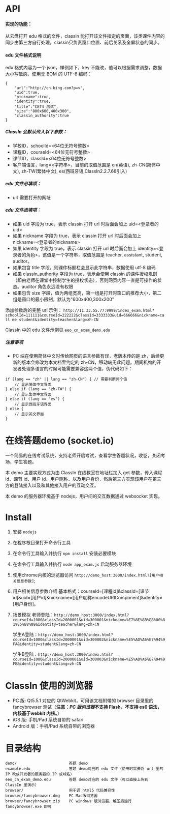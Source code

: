 API
==================
#### 实现的功能：
从云盘打开 edu 格式的文件，classin 能打开该文件指定的页面，该类课件内容的同步由第三方自行处理，classin只负责窗口位置、前后关系及全屏状态的同步。
#### edu 文件格式说明
edu 格式内容为一个 json，样例如下，key 不能改，值可以根据需求调整，数据大小写敏感，使用无 BOM 的 UTF-8 编码：

```
{
    "url":"http://cn.bing.com?p=v",
    "uid":true,
    "nickname":true,
    "identity":true,
    "title":"CET4 测试",
    "size":"800x600,400x300",
    "classin_authority":true
}
```
##### ClassIn 会默认传入以下参数：
- 学校ID，schoolId=<64位无符号整数>
- 课程ID，courseId=<64位无符号整数>
- 课节ID，classId=<64位无符号整数>
- 客户端语言，lang=<字符串>，目前的取值范围是 en(英语), zh-CN(简体中文), zh-TW(繁体中文), es(西班牙语,ClassIn2.2.7.68引入)

##### edu 文件必填项：
- url 需要打开的网址

##### edu 文件选填项：
- 如果 uid 字段为 true，表示 classin 打开 url 时后面会加上 uid=<登录者的uid>
- 如果 nickname 字段为 true，表示 classin 打开 url 时后面会加上 nickname=<登录者的nickname>
- 如果 identity 字段为 true，表示 classin 打开 url 时后面会加上 identity=<登录者的角色>，该值是一个字符串，取值范围是 teacher, assistant, student, auditor。
- 如果包含 title 字段，则课件标题栏会显示此字符串，数据使用 utf-8 编码
- 如果 classin_authority 字段为 true，表示会使用 classin 的课件授权规则（即由老师在课堂中控制学生的授权状态），否则网页内容一直是可操作的状态。auditor 角色永远没有权限
- 如果包含 size 字段，值为两组宽高，第一组是打开时窗口的推荐大小，第二组是窗口的最小限制，默认为"600x400,300x200"

添加参数后的完整 url 示例：
```http://11.33.55.77:9999/index_exam.html?schoolId=111111&courseId=222222&classId=3333333&uid=666666&nickname=call me student&identity=teacher&lang=zh-CN```

ClassIn 中的 edu 文件示例见 ```eeo_cn_exam_demo.edu```

##### 注意事项
- PC 端在使用简体中文时传给网页的语言参数有误，老版本传的是 zh，后续更新的版本会修改为本文档里约定的 zh-CN，移动端无此问题。期间机构的开发者处理多语言的时候可能需要兼容这两个值，伪代码如下：
```
if (lang == "zh" || lang == "zh-CN") { // 需要判断两个值
    // 显示简体中文界面
} else if (lang == "zh-TW") {
    // 显示繁体中文界面
} else if (lang == "es") {
    // 显示西班牙语界面
} else {
    // 显示英文界面
}
```

在线答题demo (socket.io)
===============

一个简易的在线考试系统，支持老师开启考试，查看学生答题状况，收卷，关闭考场，学生答题。

本 demo 主要实现方式为由 ClassIn 在线教室在地址栏加入 get 参数，传入课程 id、课节 id、用户 id、用户昵称、以及用户身份，然后第三方实现该用户在第三方的登陆接入以及和其他接入用户的互动交互。

本 demo 的服务器环境基于 nodejs，用户间的交互数据通过 websocket 实现。

Install
==================

1. 安装 ```nodejs```
2. 在程序根目录打开命令行工具
3. 在命令行工具输入并执行 ```npm install``` 安装必要模块
4. 在命令行工具输入并执行 ```node app_exam.js``` 启动服务器环境
5. 使用chrome内核的浏览器访问 ```http://demo_host:3000/index.html?[用户相关信息参数]```;
6. 用户相关信息参数介绍
    基本格式：courseId=[课程id]&classId=[课节id]&uid=[用户id]&nickname=[用户昵称encodeURIComponent]&identity=[用户身份]。

7. 场景模拟
    老师登陆：```http://demo_host:3000/index.html?courseId=1000&classId=2000001&uid=300001&nickname=%E7%8E%8B%E8%80%81%E5%B8%88&identity=teacher&lang=zh-CN```

    学生A登陆：```http://demo_host:3000/index.html?courseId=1000&classId=2000001&uid=300002&nickname=%E5%AD%A6%E7%94%9FA&identity=student&lang=zh-CN```

    学生B登陆：```http://demo_host:3000/index.html?courseId=1000&classId=2000001&uid=300003&nickname=%E5%AD%A6%E7%94%9FB&identity=student&lang=zh-CN```

ClassIn 使用的浏览器
=============
- PC 版: Qt5.5.1 对应的 QtWebkit，可用该文档附带的 browser 目录里的 fancybrowser 测试（**注意：*PC 版浏览器*不支持 Flash，不支持 es6 语法，内核基于webkit 内核。**）
- iOS 版: 手机/Pad 系统自带的 safari
- Android 版：手机/Pad 系统自带的浏览器

目录结构
============
```
demo/                       答题 demo
example.edu                 答题 demo对应的 edu 文件（使用时需要将 url 里的 IP 改成开发者的服务器的 IP 或域名）
eeo_cn_exam_demo.edu        答题 demo对应的 edu 文件（可以直接上传到 ClassIn 里演示）
browser/                    用于调 html5 代码兼容性
browser/fancybrowser.dmg    PC Mac版浏览器
browser/fancybrowser.zip    PC windows 版浏览器，解压后运行 fancybrowser.exe 即可
```
